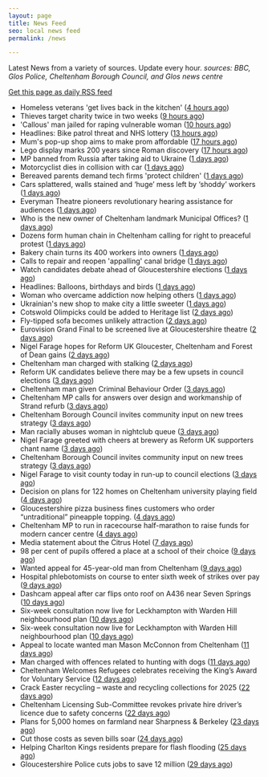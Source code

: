 ```yaml
---
layout: page
title: News Feed
seo: local news feed
permalink: /news

---
```


Latest News from a variety of sources. Update every hour.
_sources: BBC, Glos Police, Cheltenham Borough Council, and Glos news centre_

[Get this page as daily RSS feed](/daily.rss)

<!-- news_marker starts -->
- Homeless veterans 'get lives back in the kitchen' ([4 hours ago](https://www.bbc.com/news/articles/cwyqkklqlr4o))
- Thieves target charity twice in two weeks ([9 hours ago](https://www.bbc.com/news/articles/cp8kd7n7e6yo))
- 'Callous' man jailed for raping vulnerable woman ([10 hours ago](https://www.bbc.com/news/articles/cp8v6n12p33o))
- Headlines: Bike patrol threat and NHS lottery ([13 hours ago](https://www.bbc.com/news/articles/c99p53ee293o))
- Mum's pop-up shop aims to make prom affordable ([17 hours ago](https://www.bbc.com/news/articles/c62xw4y0d70o))
- Lego display marks 200 years since Roman discovery ([17 hours ago](https://www.bbc.com/news/articles/c4g49n0q8x0o))
- MP banned from Russia after taking aid to Ukraine ([1 days ago](https://www.bbc.com/news/articles/c89g5xw53y2o))
- Motorcyclist dies in collision with car ([1 days ago](https://www.bbc.com/news/articles/c5ygvm160jgo))
- Bereaved parents demand tech firms 'protect children' ([1 days ago](https://www.bbc.com/news/articles/cvgn3gnee77o))
- Cars splattered, walls stained and ‘huge’ mess left by ‘shoddy’ workers ([1 days ago](https://gloucesternewscentre.co.uk/cars-splattered-walls-stained-and-huge-mess-left-by-shoddy-workers/))
- Everyman Theatre pioneers revolutionary hearing assistance for audiences ([1 days ago](https://gloucesternewscentre.co.uk/everyman-theatre-pioneers-revolutionary-hearing-assistance-for-audiences/))
- Who is the new owner of Cheltenham landmark Municipal Offices? ([1 days ago](https://gloucesternewscentre.co.uk/who-is-the-new-owner-of-cheltenham-landmark-municipal-offices/))
- Dozens form human chain in Cheltenham calling for right to preaceful protest ([1 days ago](https://gloucesternewscentre.co.uk/dozens-form-human-chain-in-cheltenham-calling-for-right-to-preaceful-protest/))
- Bakery chain turns its 400 workers into owners ([1 days ago](https://www.bbc.com/news/articles/cwy08yk3egyo))
- Calls to repair and reopen 'appalling' canal bridge ([1 days ago](https://www.bbc.com/news/articles/c20z40kmjn4o))
- Watch candidates debate ahead of Gloucestershire elections ([1 days ago](https://www.bbc.com/news/videos/cp8j4nk77xdo))
- Headlines: Balloons, birthdays and birds ([1 days ago](https://www.bbc.com/news/articles/cm248d2z2l8o))
- Woman who overcame addiction now helping others ([1 days ago](https://www.bbc.com/news/articles/cx2880jzyg4o))
- Ukrainian's new shop to make city a little sweeter ([1 days ago](https://www.bbc.com/news/articles/c8epxzr381jo))
- Cotswold Olimpicks could be added to Heritage list ([2 days ago](https://www.bbc.com/news/articles/c20xl9qkx2qo))
- Fly-tipped sofa becomes unlikely attraction ([2 days ago](https://www.bbc.com/news/articles/cgrgd7nz912o))
- Eurovision Grand Final to be screened live at Gloucestershire theatre ([2 days ago](https://gloucesternewscentre.co.uk/eurovision-grand-final-to-be-screened-live-at-gloucestershire-theatre/))
- Nigel Farage hopes for Reform UK Gloucester, Cheltenham and Forest of Dean gains ([2 days ago](https://gloucesternewscentre.co.uk/nigel-farage-hopes-for-reform-uk-gloucester-cheltenham-and-forest-of-dean-gains/))
- Cheltenham man charged with stalking ([2 days ago](https://gloucesternewscentre.co.uk/cheltenham-man-charged-with-stalking/))
- Reform UK candidates believe there may be a few upsets in council elections ([3 days ago](https://gloucesternewscentre.co.uk/reform-uk-candidates-believe-there-may-be-a-few-upsets-in-council-elections/))
- Cheltenham man given Criminal Behaviour Order ([3 days ago](https://gloucesternewscentre.co.uk/cheltenham-man-given-criminal-behaviour-order/))
- Cheltenham MP calls for answers over design and workmanship of Strand refurb ([3 days ago](https://gloucesternewscentre.co.uk/cheltenham-mp-calls-for-answers-over-design-and-workmanship-of-strand-refurb/))
- Cheltenham Borough Council invites community input on new trees strategy ([3 days ago](https://gloucesternewscentre.co.uk/cheltenham-borough-council-invites-community-input-on-new-trees-strategy/))
- Man racially abuses woman in nightclub queue ([3 days ago](https://gloucesternewscentre.co.uk/man-racially-abuses-woman-in-nightclub-queue/))
- Nigel Farage greeted with cheers at brewery as Reform UK supporters chant name ([3 days ago](https://gloucesternewscentre.co.uk/nigel-farage-greeted-with-cheers-at-brewery-as-reform-uk-supporters-chant-name/))
- Cheltenham Borough Council invites community input on new trees strategy ([3 days ago](https://www.cheltenham.gov.uk/news/article/3005/cheltenham_borough_council_invites_community_input_on_new_trees_strategy))
- Nigel Farage to visit county today in run-up to council elections ([3 days ago](https://gloucesternewscentre.co.uk/nigel-farage-to-visit-county-today-in-run-up-to-council-elections/))
- Decision on plans for 122 homes on Cheltenham university playing field ([4 days ago](https://gloucesternewscentre.co.uk/decision-on-plans-for-122-homes-on-cheltenham-university-playing-field/))
- Gloucestershire pizza business fines customers who order “untraditional” pineapple topping. ([4 days ago](https://gloucesternewscentre.co.uk/gloucestershire-pizza-business-fines-customers-who-order-untraditional-pineapple-topping/))
- Cheltenham MP to run in racecourse half-marathon to raise funds for modern cancer centre ([4 days ago](https://gloucesternewscentre.co.uk/cheltenham-mp-to-run-in-racecourse-half-marathon-to-raise-funds-for-modern-cancer-centre/))
- Media statement about the Citrus Hotel ([7 days ago](https://www.cheltenham.gov.uk/news/article/3004/media_statement_about_the_citrus_hotel))
- 98 per cent of pupils offered a place at a school of their choice ([9 days ago](https://gloucesternewscentre.co.uk/98-per-cent-of-pupils-offered-a-place-at-a-school-of-their-choice/))
- Wanted appeal for 45-year-old man from Cheltenham ([9 days ago](https://gloucesternewscentre.co.uk/wanted-appeal-for-45-year-old-man-from-cheltenham/))
- Hospital phlebotomists on course to enter sixth week of strikes over pay ([9 days ago](https://gloucesternewscentre.co.uk/hospital-phlebotomists-on-course-to-enter-sixth-week-of-strikes-over-pay/))
- Dashcam appeal after car flips onto roof on A436 near Seven Springs ([10 days ago](https://gloucesternewscentre.co.uk/dashcam-appeal-after-car-flips-onto-roof-on-a436-near-seven-springs/))
- Six-week consultation now live for Leckhampton with Warden Hill neighbourhood plan ([10 days ago](https://gloucesternewscentre.co.uk/six-week-consultation-now-live-for-leckhampton-with-warden-hill-neighbourhood-plan-2/))
- Six-week consultation now live for Leckhampton with Warden Hill neighbourhood plan ([10 days ago](https://www.cheltenham.gov.uk/news/article/3003/six-week_consultation_now_live_for_leckhampton_with_warden_hill_neighbourhood_plan))
- Appeal to locate wanted man Mason McConnon from Cheltenham ([11 days ago](https://gloucesternewscentre.co.uk/appeal-to-locate-wanted-man-mason-mcconnon-from-cheltenham/))
- Man charged with offences related to hunting with dogs ([11 days ago](https://gloucesternewscentre.co.uk/man-charged-with-offences-related-to-hunting-with-dogs/))
- Cheltenham Welcomes Refugees celebrates receiving the King’s Award for Voluntary Service ([12 days ago](https://gloucesternewscentre.co.uk/cheltenham-welcomes-refugees-celebrates-receiving-the-kings-award-for-voluntary-service/))
- Crack Easter recycling – waste and recycling collections for 2025 ([22 days ago](https://www.cheltenham.gov.uk/news/article/3002/crack_easter_recycling_%E2%80%93_waste_and_recycling_collections_for_2025))
- Cheltenham Licensing Sub-Committee revokes private hire driver’s licence due to safety concerns ([22 days ago](https://www.cheltenham.gov.uk/news/article/3001/cheltenham_licensing_sub-committee_revokes_private_hire_drivers_licence_due_to_safety_concerns))
- Plans for 5,000 homes on farmland near Sharpness & Berkeley ([23 days ago](https://www.bbc.co.uk/sounds/play/p0l1v3k3))
- Cut those costs as seven bills soar ([24 days ago](https://www.bbc.co.uk/sounds/play/p0l1mstk))
- Helping Charlton Kings residents prepare for flash flooding ([25 days ago](https://www.cheltenham.gov.uk/news/article/3000/helping_charlton_kings_residents_prepare_for_flash_flooding))
- Gloucestershire Police cuts jobs to save 12 million ([29 days ago](https://www.bbc.co.uk/sounds/play/p0l0mzhx))

<!-- news_marker ends -->
